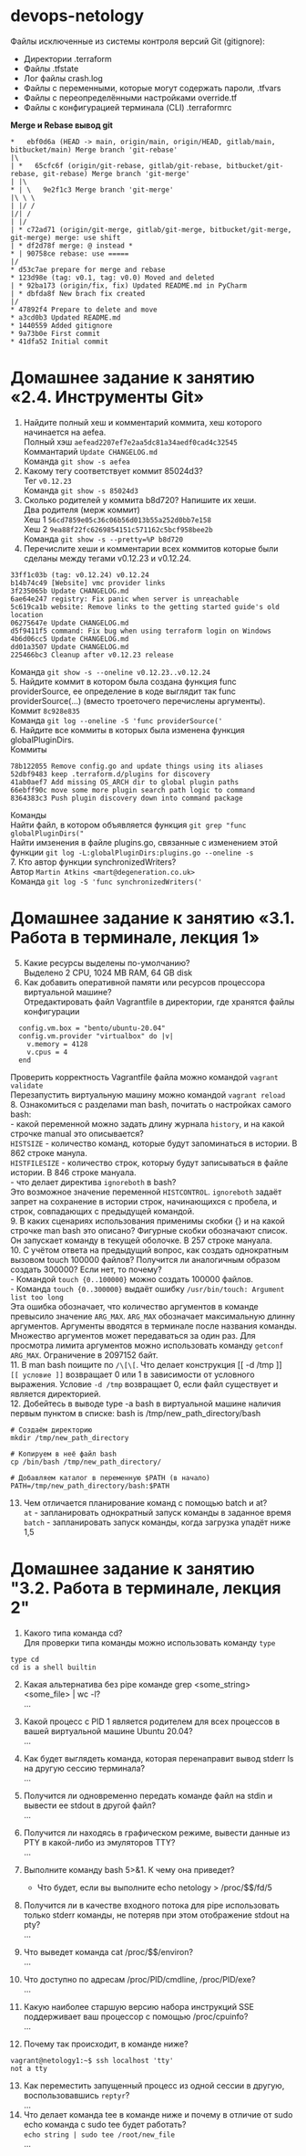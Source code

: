 # devops-netology
Файлы исключенные из системы контроля версий Git (gitignore):  
- Директории .terraform  
- Файлы .tfstate  
- Лог файлы crash.log  
- Файлы с переменными, которые могут содержать пароли, .tfvars  
- Файлы с переопределёнными настройками override.tf  
- Файлы c конфигурацией терминала (CLI) .terraformrc  

**Merge и Rebase вывод git**  
```
*   ebf0d6a (HEAD -> main, origin/main, origin/HEAD, gitlab/main, bitbucket/main) Merge branch 'git-rebase'
|\
| *   65cfc6f (origin/git-rebase, gitlab/git-rebase, bitbucket/git-rebase, git-rebase) Merge branch 'git-merge'
| |\
* | \   9e2f1c3 Merge branch 'git-merge'
|\ \ \
| |/ /
|/| /
| |/
| * c72ad71 (origin/git-merge, gitlab/git-merge, bitbucket/git-merge, git-merge) merge: use shift
| * df2d78f merge: @ instead *
* | 90758ce rebase: use =====
|/
* d53c7ae prepare for merge and rebase
* 123d98e (tag: v0.1, tag: v0.0) Moved and deleted
| * 92ba173 (origin/fix, fix) Updated README.md in PyCharm
| * dbfda8f New brach fix created
|/
* 47892f4 Prepare to delete and move
* a3cd0b3 Updated README.md
* 1440559 Added gitignore
* 9a73b0e First commit
* 41dfa52 Initial commit
```

# Домашнее задание к занятию «2.4. Инструменты Git»  

1. Найдите полный хеш и комментарий коммита, хеш которого начинается на aefea.  
Полный хэш `aefead2207ef7e2aa5dc81a34aedf0cad4c32545`  
Коммантарий `Update CHANGELOG.md`  
Команда `git show -s aefea`  
2. Какому тегу соответствует коммит 85024d3?  
Тег `v0.12.23`  
Команда `git show -s 85024d3`  
3. Сколько родителей у коммита b8d720? Напишите их хеши.  
Два родителя (мерж коммит)  
Хеш 1 `56cd7859e05c36c06b56d013b55a252d0bb7e158`  
Хеш 2 `9ea88f22fc6269854151c571162c5bcf958bee2b`  
Команда `git show -s --pretty=%P b8d720`  
4. Перечислите хеши и комментарии всех коммитов которые были сделаны между тегами v0.12.23 и v0.12.24.  
```
33ff1c03b (tag: v0.12.24) v0.12.24
b14b74c49 [Website] vmc provider links
3f235065b Update CHANGELOG.md
6ae64e247 registry: Fix panic when server is unreachable
5c619ca1b website: Remove links to the getting started guide's old location
06275647e Update CHANGELOG.md
d5f9411f5 command: Fix bug when using terraform login on Windows
4b6d06cc5 Update CHANGELOG.md
dd01a3507 Update CHANGELOG.md
225466bc3 Cleanup after v0.12.23 release
```
Команда `git show -s --oneline v0.12.23..v0.12.24`  
5. Найдите коммит в котором была создана функция func providerSource, ее определение в коде выглядит так func providerSource(...) (вместо троеточего перечислены аргументы).  
Коммит `8c928e835`  
Команда `git log --oneline -S 'func providerSource('`  
6. Найдите все коммиты в которых была изменена функция globalPluginDirs.  
Коммиты  
```
78b122055 Remove config.go and update things using its aliases
52dbf9483 keep .terraform.d/plugins for discovery
41ab0aef7 Add missing OS_ARCH dir to global plugin paths
66ebff90c move some more plugin search path logic to command
8364383c3 Push plugin discovery down into command package
```
Команды  
Найти файл, в котором объявляется функция `git grep "func globalPluginDirs("`  
Найти имзенения в файле plugins.go, связанные с изменением этой функции `git log -L:globalPluginDirs:plugins.go --oneline -s`  
7. Кто автор функции synchronizedWriters?  
Автор `Martin Atkins <mart@degeneration.co.uk>`  
Команда `git log -S 'func synchronizedWriters('`  

# Домашнее задание к занятию «3.1. Работа в терминале, лекция 1»  
5. Какие ресурсы выделены по-умолчанию?  
Выделено 2 CPU, 1024 MB RAM, 64 GB disk  
6. Как добавить оперативной памяти или ресурсов процессора виртуальной машине?  
Отредактировать файл Vagrantfile в директории, где хранятся файлы конфигурации  
```
  config.vm.box = "bento/ubuntu-20.04"
  config.vm.provider "virtualbox" do |v|
    v.memory = 4128
    v.cpus = 4
  end
```
Проверить корректность Vagrantfile файла можно командой `vagrant validate`  
Перезапустить виртуальную машину можно командой `vagrant reload`  
8. Ознакомиться с разделами man bash, почитать о настройках самого bash:  
    - какой переменной можно задать длину журнала `history`, и на какой строчке manual это описывается?  
    `HISTSIZE` - количество команд, которые будут запоминаться в истории. В 862 строке манула.  
    `HISTFILESIZE` - количество строк, которыу будут записываться в файле истории. В 846 строке мануала.  
    - что делает директива `ignoreboth` в bash?  
    Это возможное значение переменной `HISTCONTROL`. `ignoreboth` задаёт запрет на сохранение в истории строк, начинающихся с пробела, и строк, совпадающих с предыдущей командой.  
9. В каких сценариях использования применимы скобки {} и на какой строчке man bash это описано?
Фигурные скобки обозначают список. Он запускает команду в текущей оболочке. В 257 строке мануала.  
10. С учётом ответа на предыдущий вопрос, как создать однократным вызовом touch 100000 файлов? Получится ли аналогичным образом создать 300000? Если нет, то почему?  
    - Командой `touch {0..100000}` можно создать 100000 файлов.  
    - Команда `touch {0..300000}` выдаёт ошибку `/usr/bin/touch: Argument list too long`  
    Эта ошибка обозначает, что количество аргументов в команде превысило значение `ARG_MAX`. `ARG_MAX` обозначает максимальную длинну аргументов. Аргументы вводятся в терминале после названия команды. Множество аргументов может передаваться за один раз. Для просмотра лимита аргументов можно использовать команду `getconf ARG_MAX`. Ограничение в 2097152 байт.  
11. В man bash поищите по `/\[\[`. Что делает конструкция [[ -d /tmp ]]  
`[[ условие ]]` возвращает 0 или 1 в зависимости от условного выражения. Условие  `-d /tmp` возвращает 0, если файл существует и является директорией.  
12. Добейтесь в выводе type -a bash в виртуальной машине наличия первым пунктом в списке: bash is /tmp/new_path_directory/bash  
```
# Создаём директорию
mkdir /tmp/new_path_directory 

# Копируем в неё файл bash
cp /bin/bash /tmp/new_path_directory/

# Добавляем каталог в переменную $PATH (в начало) 
PATH=/tmp/new_path_directory/bash:$PATH
```
13. Чем отличается планирование команд с помощью batch и at?  
`at` - запланировать однократный запуск команды в заданное время  
`batch` - запланировать запуск команды, когда загрузка упадёт ниже  1,5 

# Домашнее задание к занятию "3.2. Работа в терминале, лекция 2"

1. Какого типа команда cd?  
Для проверки типа команды можно использовать команду `type`  
```
type cd
cd is a shell builtin
```
2. Какая альтернатива без pipe команде grep <some_string> <some_file> | wc -l?  
...  
3. Какой процесс с PID 1 является родителем для всех процессов в вашей виртуальной машине Ubuntu 20.04?  
...  
4. Как будет выглядеть команда, которая перенаправит вывод stderr ls на другую сессию терминала?  
...  
5. Получится ли одновременно передать команде файл на stdin и вывести ее stdout в другой файл?  
...  
6. Получится ли находясь в графическом режиме, вывести данные из PTY в какой-либо из эмуляторов TTY?  
...  
7. Выполните команду bash 5>&1. К чему она приведет?  
    - Что будет, если вы выполните echo netology > /proc/$$/fd/5  

8. Получится ли в качестве входного потока для pipe использовать только stderr команды, не потеряв при этом отображение stdout на pty?  
...  
9. Что выведет команда cat /proc/$$/environ?  
...  
10. Что доступно по адресам /proc/PID/cmdline, /proc/PID/exe?  
...  
11. Какую наиболее старшую версию набора инструкций SSE поддерживает ваш процессор с помощью /proc/cpuinfo?  
...  
12. Почему так происходит, в команде ниже?  
```
vagrant@netology1:~$ ssh localhost 'tty'  
not a tty  
```
13. Как переместить запущенный процесс из одной сессии в другую, воспользовавшись `reptyr`?  
...  
14. Что делает команда tee в команде ниже и почему в отличие от sudo echo команда с sudo tee будет работать?  
`echo string | sudo tee /root/new_file`  
...  



 

